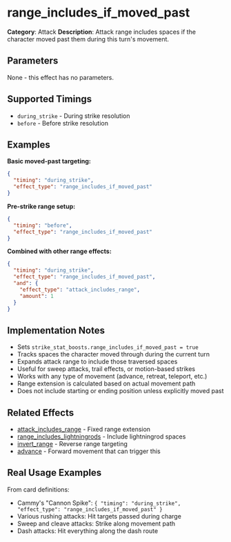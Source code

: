# range_includes_if_moved_past

**Category**: Attack
**Description**: Attack range includes spaces if the character moved past them during this turn's movement.

## Parameters

None - this effect has no parameters.

## Supported Timings

- `during_strike` - During strike resolution
- `before` - Before strike resolution

## Examples

**Basic moved-past targeting:**
```json
{
  "timing": "during_strike",
  "effect_type": "range_includes_if_moved_past"
}
```

**Pre-strike range setup:**
```json
{
  "timing": "before",
  "effect_type": "range_includes_if_moved_past"
}
```

**Combined with other range effects:**
```json
{
  "timing": "during_strike",
  "effect_type": "range_includes_if_moved_past",
  "and": {
    "effect_type": "attack_includes_range",
    "amount": 1
  }
}
```

## Implementation Notes

- Sets `strike_stat_boosts.range_includes_if_moved_past = true`
- Tracks spaces the character moved through during the current turn
- Expands attack range to include those traversed spaces
- Useful for sweep attacks, trail effects, or motion-based strikes
- Works with any type of movement (advance, retreat, teleport, etc.)
- Range extension is calculated based on actual movement path
- Does not include starting or ending position unless explicitly moved past

## Related Effects

- [attack_includes_range](attack_includes_range.md) - Fixed range extension
- [range_includes_lightningrods](range_includes_lightningrods.md) - Include lightningrod spaces
- [invert_range](invert_range.md) - Reverse range targeting
- [advance](../movement/advance.md) - Forward movement that can trigger this

## Real Usage Examples

From card definitions:
- Cammy's "Cannon Spike": `{ "timing": "during_strike", "effect_type": "range_includes_if_moved_past" }`
- Various rushing attacks: Hit targets passed during charge
- Sweep and cleave attacks: Strike along movement path
- Dash attacks: Hit everything along the dash route